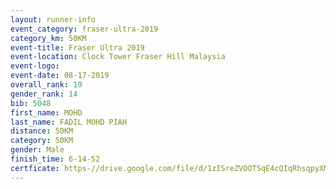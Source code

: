 ```yaml
---
layout: runner-info 
event_category: fraser-ultra-2019 
category_km: 50KM 
event-title: Fraser Ultra 2019 
event-location: Clock Tower Fraser Hill Malaysia 
event-logo: 
event-date: 08-17-2019 
overall_rank: 19
gender_rank: 14
bib: 5048
first_name: MOHD
last_name: FADIL MOHD PIAH
distance: 50KM
category: 50KM
gender: Male
finish_time: 6-14-52
certficate: https-//drive.google.com/file/d/1zISreZVOOTSqE4cQIqRhsqpyXMVrqUCP/view?usp=sharing
---
```

